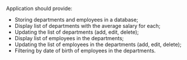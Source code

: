 Application should provide:
- Storing departments and employees in a database;
- Display list of departments with the average
  salary for each;
- Updating the list of departments 
  (add, edit, delete);
- Display list of employees in the departments;
- Updating the list of employees in the 
  departments (add, edit, delete);
- Filtering by date of birth of employees in the
  departments.
  
